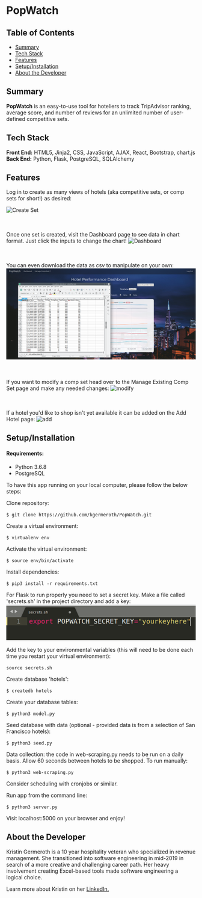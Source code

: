 # PopWatch

## Table of Contents

* [Summary](#summary)
* [Tech Stack](#tech-stack)
* [Features](#features)
* [Setup/Installation](#setup)
* [About the Developer](#developer)

## <a name="summary"></a>Summary
**PopWatch** is an easy-to-use tool for hoteliers to track TripAdvisor ranking, average score, and number of reviews for an unlimited number of user-defined competitive sets.

## <a name="tech-stack"></a>Tech Stack
__Front End:__ HTML5, Jinja2, CSS, JavaScript, AJAX, React, Bootstrap, chart.js<br/>
__Back End:__ Python, Flask, PostgreSQL, SQLAlchemy <br/>

## <a name="features"></a>Features

Log in to create as many views of hotels (aka competitive sets, or comp sets for short!) as desired:

![Create Set](/static/videos/createset4.gif)
<br/><br/><br/>

Once one set is created, visit the Dashboard page to see data in chart format. Just click the inputs to change the chart!
![Dashboard](/static/videos/dashboard.gif)
<br/><br/><br/>

You can even download the data as csv to manipulate on your own:
![csv](/static/videos/downloadcsv.png)
<br/><br/><br/>

If you want to modify a comp set head over to the Manage Existing Comp Set page and make any needed changes:
![modify](/static/videos/modifyset.gif)
<br/><br/><br/>

If a hotel you'd like to shop isn't yet available it can be added on the Add Hotel page:
![add](/static/videos/addhotel.gif)


## <a name="setup"></a>Setup/Installation

#### Requirements:

- Python 3.6.8
- PostgreSQL

To have this app running on your local computer, please follow the below steps:

Clone repository:
```
$ git clone https://github.com/kgermeroth/PopWatch.git
```

Create a virtual environment:
```
$ virtualenv env
```

Activate the virtual environment:
```
$ source env/bin/activate
```

Install dependencies:
```
$ pip3 install -r requirements.txt
```

For Flask to run properly you need to set a secret key. Make a file called 'secrets.sh' in the project directory and add a key:
![Secret](/static/videos/secret_key.png)

Add the key to your environmental variables (this will need to be done each time you restart your virtual environment):
```
source secrets.sh
```

Create database 'hotels':
```
$ createdb hotels
```

Create your database tables:
```
$ python3 model.py
```

Seed database with data (optional - provided data is from a selection of San Francisco hotels):
```
$ python3 seed.py
```

Data collection: the code in web-scraping.py needs to be run on a daily basis. Allow 60 seconds between hotels to be shopped. To run manually:
```
$ python3 web-scraping.py
```

Consider scheduling with cronjobs or similar.

Run app from the command line:
```
$ python3 server.py
```

Visit localhost:5000 on your browser and enjoy!

## <a name="developer"></a>About the Developer

Kristin Germeroth is a 10 year hospitality veteran who specialized in revenue management. She transitioned into software engineering in mid-2019 in search of a more creative and challenging career path. Her heavy involvement creating Excel-based tools made software engineering a logical choice. 

Learn more about Kristin on her <a href="www.linkedin.com/in/kgermeroth/">LinkedIn.</a>